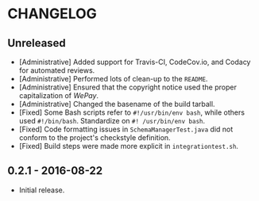 # CHANGELOG

## Unreleased

* [Administrative] Added support for Travis-CI, CodeCov.io, and Codacy for automated reviews.
* [Administrative] Performed lots of clean-up to the `README`.
* [Administrative] Ensured that the copyright notice used the proper capitalization of _WePay_.
* [Administrative] Changed the basename of the build tarball.
* [Fixed] Some Bash scripts refer to `#!/usr/bin/env bash`, while others used `#!/bin/bash`. Standardize on `#! /usr/bin/env bash`.
* [Fixed] Code formatting issues in `SchemaManagerTest.java` did not conform to the project's checkstyle definition.
* [Fixed] Build steps were made more explicit in `integrationtest.sh`.

## 0.2.1 - 2016-08-22

* Initial release.
